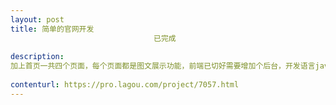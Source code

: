```yaml
---                
layout: post       
title: 简单的官网开发
                                已完成
           
description: 
加上首页一共四个页面，每个页面都是图文展示功能，前端已切好需要增加个后台，开发语言java或者php都可以，时间比较紧，需要有良好的契约精神
     
contenturl: https://pro.lagou.com/project/7057.html      
---                 
```

